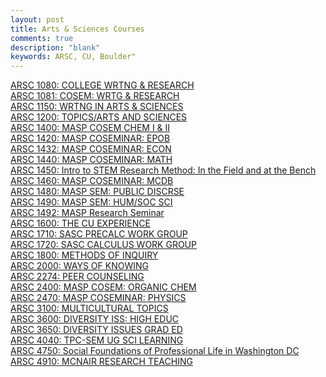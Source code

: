 ```yaml
---
layout: post
title: Arts & Sciences Courses
comments: true
description: "blank"
keywords: ARSC, CU, Boulder"
---
```

<body>
	<div><a href="../pages/ARSC-1080">ARSC 1080: COLLEGE WRTNG & RESEARCH</a></div>
	<div><a href="../pages/ARSC-1081">ARSC 1081: COSEM: WRTG & RESEARCH</a></div>
	<div><a href="../pages/ARSC-1150">ARSC 1150: WRTNG IN ARTS & SCIENCES</a></div>
	<div><a href="../pages/ARSC-1200">ARSC 1200: TOPICS/ARTS AND SCIENCES</a></div>
	<div><a href="../pages/ARSC-1400">ARSC 1400: MASP COSEM CHEM I & II</a></div>
	<div><a href="../pages/ARSC-1420">ARSC 1420: MASP COSEMINAR: EPOB</a></div>
	<div><a href="../pages/ARSC-1432">ARSC 1432: MASP COSEMINAR: ECON</a></div>
	<div><a href="../pages/ARSC-1440">ARSC 1440: MASP COSEMINAR: MATH</a></div>
	<div><a href="../pages/ARSC-1450">ARSC 1450: Intro to STEM Research Method: In the Field and at the Bench</a></div>
	<div><a href="../pages/ARSC-1460">ARSC 1460: MASP COSEMINAR: MCDB</a></div>
	<div><a href="../pages/ARSC-1480">ARSC 1480: MASP SEM: PUBLIC DISCRSE</a></div>
	<div><a href="../pages/ARSC-1490">ARSC 1490: MASP SEM: HUM/SOC SCI</a></div>
	<div><a href="../pages/ARSC-1492">ARSC 1492: MASP Research Seminar</a></div>
	<div><a href="../pages/ARSC-1600">ARSC 1600: THE CU EXPERIENCE</a></div>
	<div><a href="../pages/ARSC-1710">ARSC 1710: SASC PRECALC WORK GROUP</a></div>
	<div><a href="../pages/ARSC-1720">ARSC 1720: SASC CALCULUS WORK GROUP</a></div>
	<div><a href="../pages/ARSC-1800">ARSC 1800: METHODS OF INQUIRY</a></div>
	<div><a href="../pages/ARSC-2000">ARSC 2000: WAYS OF KNOWING</a></div>
	<div><a href="../pages/ARSC-2274">ARSC 2274: PEER COUNSELING</a></div>
	<div><a href="../pages/ARSC-2400">ARSC 2400: MASP COSEM: ORGANIC CHEM</a></div>
	<div><a href="../pages/ARSC-2470">ARSC 2470: MASP COSEMINAR: PHYSICS</a></div>
	<div><a href="../pages/ARSC-3100">ARSC 3100: MULTICULTURAL TOPICS</a></div>
	<div><a href="../pages/ARSC-3600">ARSC 3600: DIVERSITY ISS: HIGH EDUC</a></div>
	<div><a href="../pages/ARSC-3650">ARSC 3650: DIVERSITY ISSUES GRAD ED</a></div>
	<div><a href="../pages/ARSC-4040">ARSC 4040: TPC-SEM UG SCI LEARNING</a></div>
	<div><a href="../pages/ARSC-4750">ARSC 4750: Social Foundations of Professional Life in Washington DC</a></div>
	<div><a href="../pages/ARSC-4910">ARSC 4910: MCNAIR RESEARCH TEACHING</a></div>
</body>